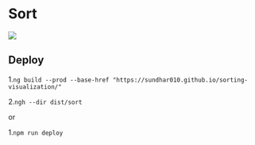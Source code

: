 # Sort

![](src/assets/captured.gif)

## Deploy
1.`ng build --prod --base-href "https://sundhar010.github.io/sorting-visualization/"`

2.`ngh --dir dist/sort`

or

1.`npm run deploy`
